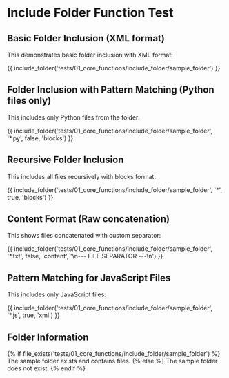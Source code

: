 # Include Folder Function Test

## Basic Folder Inclusion (XML format)
This demonstrates basic folder inclusion with XML format:

{{ include_folder('tests/01_core_functions/include_folder/sample_folder') }}

## Folder Inclusion with Pattern Matching (Python files only)
This includes only Python files from the folder:

{{ include_folder('tests/01_core_functions/include_folder/sample_folder', '*.py', false, 'blocks') }}

## Recursive Folder Inclusion
This includes all files recursively with blocks format:

{{ include_folder('tests/01_core_functions/include_folder/sample_folder', '*', true, 'blocks') }}

## Content Format (Raw concatenation)
This shows files concatenated with custom separator:

{{ include_folder('tests/01_core_functions/include_folder/sample_folder', '*.txt', false, 'content', '\n--- FILE SEPARATOR ---\n') }}

## Pattern Matching for JavaScript Files
This includes only JavaScript files:

{{ include_folder('tests/01_core_functions/include_folder/sample_folder', '*.js', true, 'xml') }}

## Folder Information
{% if file_exists('tests/01_core_functions/include_folder/sample_folder') %}
The sample folder exists and contains files.
{% else %}
The sample folder does not exist.
{% endif %}